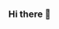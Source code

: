 ### Hi there 👋

<!--
**RaXDz/RaXDz** is a ✨ _special_ ✨ repository because its `README.md` (this file) appears on your GitHub profile.

Here are some ideas to get you started:

- 🔭 I’m currently working on devellope my skills in python 
- 🌱 I’m currently learning english
- 🤔 I’m looking for help with my programmation skills 
- 💬 Ask me about i'm a man of 18 years, i love read, watch anime/read manga, watch korean drama, i love food, and travel 
- 📫 How to reach me: lzxd on discord or lzinra on instagram 
- 😄 Pronouns: i'am man
- ⚡ Fun fact: i'm borring

